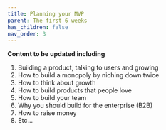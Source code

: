 ```yaml
---
title: Planning your MVP
parent: The first 6 weeks
has_children: false
nav_order: 3
---
```


**Content to be updated including**

1. Building a product, talking to users and growing
2. How to build a monopoly by niching down twice
3. How to think about growth
4. How to build products that people love
5. How to build your team 
6. Why you should build for the enterprise (B2B)
7. How to raise money
8. Etc...